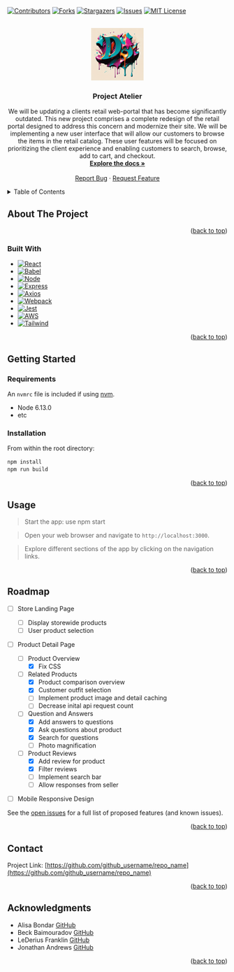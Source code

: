 <a name="readme-top"></a>

<!-- PROJECT SHIELDS -->
[![Contributors][contributors-shield]][contributors-url]
[![Forks][forks-shield]][forks-url]
[![Stargazers][stars-shield]][stars-url]
[![Issues][issues-shield]][issues-url]
[![MIT License][license-shield]][license-url]



<!-- PROJECT LOGO -->
<br />
<div align="center">
  <a href="https://github.com/TeamEvian/rfe2307-front-end-capstone">
    <img src="image_480.png" alt="Logo" width="120" height="120">
  </a>

<h3 align="center">Project Atelier</h3>

  <p align="center">
    We will be updating a clients retail web-portal that has become significantly outdated. This new project comprises a complete redesign of the retail portal designed to address this concern and modernize their site. We will be implementing a new user interface that will allow our customers to browse the items in the retail catalog. These user features will be focused on prioritizing the client experience and enabling customers to search, browse, add to cart, and checkout.
    <br />
    <a href="https://github.com/TeamEvian/rfe2307-front-end-capstone"><strong>Explore the docs »</strong></a>
    <br />
    <br />
    <a href="https://github.com/TeamEvian/rfe2307-front-end-capstone">Report Bug</a>
    ·
    <a href="https://github.com/TeamEvian/rfe2307-front-end-capstone">Request Feature</a>
  </p>
</div>



<!-- TABLE OF CONTENTS -->
<details>
  <summary>Table of Contents</summary>
  <ol>
    <li>
      <a href="#about-the-project">About The Project</a>
      <ul>
        <li><a href="#built-with">Built With</a></li>
      </ul>
    </li>
    <li>
      <a href="#getting-started">Getting Started</a>
      <ul>
         <li><a href="#requirements">Requirements</a></li>
        <li><a href="#installation">Installation</a></li>
      </ul>
    </li>
    <li><a href="#usage">Usage</a></li>
    <li><a href="#roadmap">Roadmap</a></li>
    <li><a href="#contact">Contact</a></li>
    <li><a href="#acknowledgments">Acknowledgments</a></li>
  </ol>
</details>



<!-- ABOUT THE PROJECT -->
## About The Project


<p align="right">(<a href="#readme-top">back to top</a>)</p>



### Built With

* [![React][React.js]][React-url]
* [![Babel][Babel.js]][Babel-url]
* [![Node][Node.js]][Node-url]
* [![Express][Express.js]][Express-url]
* [![Axios][Axios.js]][Axios-url]
* [![Webpack][Webpack.js]][Webpack-url]
* [![Jest][Jest.js]][Jest-url]
* [![AWS][AWS.js]][AWS-url]
* [![Tailwind][Tailwind.js]][Tailwind-url]

<p align="right">(<a href="#readme-top">back to top</a>)</p>



<!-- GETTING STARTED -->
## Getting Started

### Requirements

An `nvmrc` file is included if using [nvm](https://github.com/creationix/nvm).

- Node 6.13.0
- etc


### Installation

From within the root directory:

```sh
npm install
npm run build
```

<p align="right">(<a href="#readme-top">back to top</a>)</p>



<!-- USAGE EXAMPLES -->
## Usage

> Start the app: use npm start

> Open your web browser and navigate to `http://localhost:3000`.

> Explore different sections of the app by clicking on the navigation links. 

<p align="right">(<a href="#readme-top">back to top</a>)</p>



<!-- ROADMAP -->
## Roadmap
- [ ] Store Landing Page
    - [ ] Display storewide products
    - [ ] User product selection 
- [ ] Product Detail Page
    - [ ] Product Overview
        - [x] Fix CSS
    - [ ] Related Products
        - [x] Product comparison overview
        - [x] Customer outfit selection
        - [ ] Implement product image and detail caching
        - [ ] Decrease inital api request count
    - [ ] Question and Answers
        - [x] Add answers to questions
        - [x] Ask questions about product
        - [x] Search for questions
        - [ ] Photo magnification
    - [ ] Product Reviews
        - [x] Add review for product
        - [x] Filter reviews
        - [ ] Implement search bar
        - [ ] Allow responses from seller
- [ ] Mobile Responsive Design


See the [open issues](https://github.com/TeamEvian/rfe2307-front-end-capstone/issues) for a full list of proposed features (and known issues).

<p align="right">(<a href="#readme-top">back to top</a>)</p>




<!-- CONTACT -->
## Contact

Project Link: [https://github.com/github_username/repo_name](https://github.com/github_username/repo_name)

<p align="right">(<a href="#readme-top">back to top</a>)</p>



<!-- ACKNOWLEDGMENTS -->
## Acknowledgments

* Alisa Bondar [GitHub](https://github.com/alisabondar)
* Beck Baimouradov [GitHub](https://github.com/beckbay)
* LeDerius Franklin [GitHub](https://github.com/lederius)
* Jonathan Andrews [GitHub](https://github.com/andrews-jonathanw)

<p align="right">(<a href="#readme-top">back to top</a>)</p>


<!-- MARKDOWN LINKS & IMAGES -->
<!-- https://www.markdownguide.org/basic-syntax/#reference-style-links -->
[contributors-shield]: https://img.shields.io/github/contributors/TeamEvian/rfe2307-front-end-capstone.svg?style=for-the-badge
[contributors-url]: https://github.com/TeamEvian/rfe2307-front-end-capstone/graphs/contributors
[forks-shield]: https://img.shields.io/github/forks/TeamEvian/rfe2307-front-end-capstone.svg?style=for-the-badge
[forks-url]: https://github.com/TeamEvian/rfe2307-front-end-capstone/network/members
[stars-shield]: https://img.shields.io/github/stars/TeamEvian/rfe2307-front-end-capstone.svg?style=for-the-badge
[stars-url]: https://github.com/TeamEvian/rfe2307-front-end-capstone/stargazers
[issues-shield]: https://img.shields.io/github/issues/TeamEvian/rfe2307-front-end-capstone.svg?style=for-the-badge
[issues-url]: https://github.com/TeamEvian/rfe2307-front-end-capstone/issues
[license-shield]: https://img.shields.io/github/license/TeamEvian/rfe2307-front-end-capstone.svg?style=for-the-badge
[license-url]: https://github.com/TeamEvian/rfe2307-front-end-capstone/blob/master/LICENSE.txt
[product-screenshot]: images/screenshot.png

[React.js]: https://img.shields.io/badge/React-20232A?style=for-the-badge&logo=react&logoColor=61DAFB
[React-url]: https://reactjs.org/
[Babel.js]: https://img.shields.io/badge/Babel-F9DC3E.svg?style=for-the-badge&logo=Babel&logoColor=black
[Babel-url]: https://babeljs.io/
[Node.js]: https://img.shields.io/badge/node.js-6DA55F?style=for-the-badge&logo=node.js&logoColor=white
[Node-url]: https://nodejs.org/en
[Jest.js]: https://img.shields.io/badge/-jest-%23C21325?style=for-the-badge&logo=jest&logoColor=white
[Jest-url]: https://jestjs.io/
[Axios.js]: https://img.shields.io/badge/Axios-5A29E4.svg?style=for-the-badge&logo=Axios&logoColor=white
[Axios-url]: https://axios-http.com/docs/intro
[Express.js]: https://img.shields.io/badge/express.js-%23404d59.svg?style=for-the-badge&logo=express&logoColor=%2361DAFB
[Express-url]: https://expressjs.com/
[AWS.js]: https://img.shields.io/badge/Amazon%20AWS-232F3E.svg?style=for-the-badge&logo=Amazon-AWS&logoColor=white
[AWS-url]: https://aws.amazon.com/
[Webpack.js]: https://img.shields.io/badge/Webpack-8DD6F9.svg?style=for-the-badge&logo=Webpack&logoColor=black
[Webpack-url]: https://webpack.js.org/
[Tailwind.js]: https://img.shields.io/badge/tailwindcss-%2338B2AC.svg?style=for-the-badge&logo=tailwind-css&logoColor=white
[Tailwind-url]: https://tailwindcss.com
